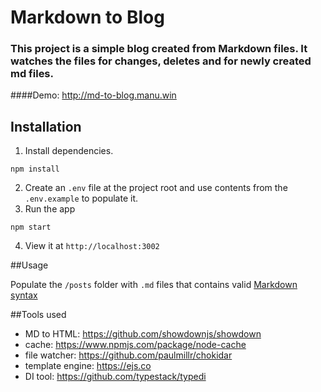 # Markdown to Blog

### This project is a simple blog created from Markdown files. It watches the files for changes, deletes and for newly created md files.

####Demo: http://md-to-blog.manu.win

## Installation

1. Install dependencies.
```
npm install
```
2. Create an ```.env``` file at the project root and use contents from the ```.env.example``` to populate it.
3. Run the app
```
npm start 
```
4. View it at ```http://localhost:3002``` 

##Usage

Populate the ```/posts``` folder with ```.md``` files that contains valid <a href="https://www.markdownguide.org/basic-syntax/" target="_blank">Markdown syntax</a>

##Tools used

- MD to HTML: https://github.com/showdownjs/showdown 
- cache: https://www.npmjs.com/package/node-cache
- file watcher: https://github.com/paulmillr/chokidar
- template engine: https://ejs.co
- DI tool: https://github.com/typestack/typedi

